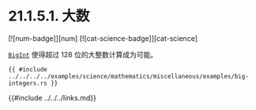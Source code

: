 # 21.1.5.1. 大数

[![num-badge]][num] [![cat-science-badge]][cat-science]

[`BigInt`] 使得超过 128 位的大整数计算成为可能。

```rust,edition2018
{{ #include ../../../../examples/science/mathematics/miscellaneous/examples/big-integers.rs }}
```

[`BigInt`]: https://docs.rs/num/0.2.0/num/struct.BigInt.html

{{#include ../../../links.md}}
